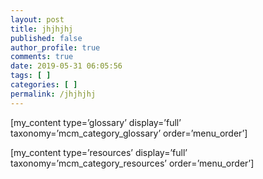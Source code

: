 ```yaml
---
layout: post
title: jhjhjhj
published: false
author_profile: true
comments: true
date: 2019-05-31 06:05:56
tags: [ ]
categories: [ ]
permalink: /jhjhjhj
---
```

[my\_content type=&#8217;glossary&#8217; display=&#8217;full&#8217; taxonomy=&#8217;mcm\_category\_glossary&#8217; order=&#8217;menu\_order&#8217;]

[my\_content type=&#8217;resources&#8217; display=&#8217;full&#8217; taxonomy=&#8217;mcm\_category\_resources&#8217; order=&#8217;menu\_order&#8217;]